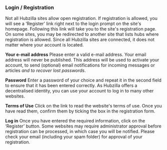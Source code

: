 ### Login / Registration 

Not all Hubzilla sites allow open registration. If registration is allowed, you will see a ‘Register’ link right next to the login prompt on the site's homepage. Following this link will take you to the site's registration page. On some sites, you may be redirected to another site that lists hubs where registration is allowed. Since all Hubzilla sites are connected, it does not matter where your account is located.

**Your e-mail address**
Please enter a valid e-mail address. Your email address will never be published. This address will be used to activate your account, to send (optional) email notifications for incoming messages or articles *and to recover lost passwords*.

**Password**
Enter a password of your choice and repeat it in the second field to ensure that it has been entered correctly. As Hubzilla offers a decentralised identity, you can use your account to log in to many other websites.

**Terms of Use**
Click on the link to read the website's terms of use. Once you have read them, confirm them by ticking the box in the registration form.

**Log in**
Once you have entered the required information, click on the ‘Register’ button. Some websites may require administrator approval before registration can be processed, in which case you will be notified. Please check your email (including your spam folder) for approval of your registration.
